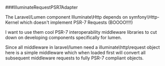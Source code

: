 ###IlluminateRequestPSR7Adapter

The Laravel/Lumen component Illuminate\Http depends on symfony\Http-Kernel
which doesn't implement PSR-7 Requests (BOOOO!!!!)

I want to use them cool PSR-7 interoperability middleware libraries to cut down
on developing components specifically for lumen.

Since all middleware in laravel/lumen need a illuminate\http\request object
here is a simple middleware which when loaded first will convert all subsequent
middleware requests to fully PSR-7 compliant objects.